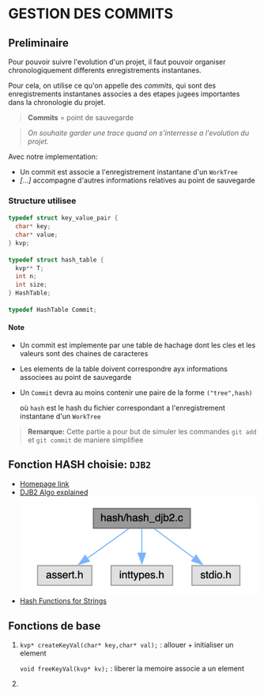 # GESTION DES COMMITS
## Preliminaire
Pour pouvoir suivre l'evolution d'un projet, il faut pouvoir organiser chronologiquement differents enregistrements instantanes. 

Pour cela, on utilise ce qu'on appelle des *commits*, qui sont des enregistrements instantanes associes a des etapes jugees importantes dans la chronologie du projet.
>**Commits** = point de sauvegarde

>*On souhaite garder une trace quand on s'interresse a l'evolution du projet.*

Avec notre implementation: 
- Un commit est associe a l'enregistrement instantane d'un `WorkTree`
- *[...]* accompagne d'autres informations relatives au point de sauvegarde

### Structure utilisee
```c
typedef struct key_value_pair {
  char* key;
  char* value;
} kvp;

typedef struct hash_table {
  kvp** T;
  int n; 
  int size;
} HashTable;

typedef HashTable Commit;
```
#### Note
- Un commit est implemente par une table de hachage dont les cles et les valeurs sont des chaines de caracteres
- Les elements de la table doivent correspondre ayx informations associees au point de sauvegarde
- Un `Commit` devra au moins contenir une paire de la forme `("tree",hash)` 

  où `hash` est le hash du fichier correspondant a l'enregistrement instantane d'un `WorkTree`
> **Remarque:** Cette partie a pour but de simuler les commandes `git add` et `git commit` de maniere simplifiee

## Fonction HASH choisie: `DJB2`
- [Homepage link](http://www.cse.yorku.ca/~oz/hash.html)
- [DJB2 Algo explained](https://thealgorithms.github.io/C/d4/de3/hash__djb2_8c.html#details)
![Dependency graph for hash_djb2.c](sub_img/djb2.png)
- [Hash Functions for Strings](https://youtu.be/jtMwp0FqEcg)

## Fonctions de base
1. `kvp* createKeyVal(char* key,char* val);` : allouer + initialiser un element

    `void freeKeyVal(kvp* kv);` : liberer la memoire associe a un element
2. 